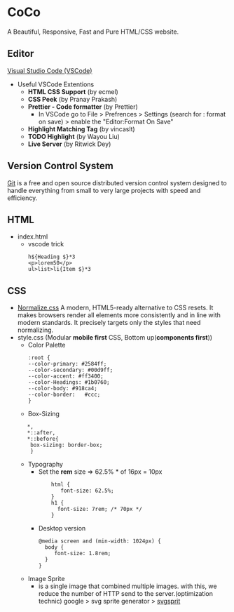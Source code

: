 # CoCo
A Beautiful, Responsive, Fast and Pure HTML/CSS website.

## Editor
[Visual Studio Code (VSCode)](https://code.visualstudio.com/)
* Useful VSCode Extentions
  * **HTML CSS Support** (by ecmel)
  * **CSS Peek** (by Pranay Prakash)
  * **Prettier - Code formatter** (by Prettier)
    - In VSCode go to File > Prefrences > Settings (search for : format on save) > enable the "Editor:Format On Save"
  * **Highlight Matching Tag** (by vincaslt)
  * **TODO Highlight** (by Wayou Liu)
  * **Live Server** (by Ritwick Dey)

## Version Control System
[Git](https://git-scm.com/) is a free and open source distributed version control system designed to handle everything from small to very large projects with speed and efficiency.

## HTML
  - index.html
    - vscode trick  
       ``` 
       h${Heading $}*3
       <p>lorem50</p>
       ul>list>li{Item $}*3
       ```

     
## CSS
- [Normalize.css](https://necolas.github.io/normalize.css/)
  A modern, HTML5-ready alternative to CSS resets. It makes browsers render all elements more consistently and in line with modern standards. It precisely targets only the styles that need normalizing. 
- style.css (Modular **mobile first** CSS, Bottom up(**components first**))
  - Color Palette
    ```
    :root {
    --color-primary: #2584ff;
    --color-secondary: #00d9ff;
    --color-accent: #ff3400;
    --color-Headings: #1b0760;
    --color-body: #918ca4;
    --color-border:   #ccc;
    }
    ```
   - Box-Sizing
    ```
       *,
       *::after,
       *::before{
        box-sizing: border-box;
        }
    ```
   - Typography
     - Set the **rem** size => 62.5% * of 16px = 10px
        ```
            html {
               font-size: 62.5%;
            }
            h1 {
              font-size: 7rem; /* 70px */
            }
       ```
     - Desktop version
       ```
       @media screen and (min-width: 1024px) {
         body {
            font-size: 1.8rem;
         }
       }
       ```
   - Image Sprite
      - is a single image that combined multiple images. with this, we reduce the number of HTTP send to the server.(optimization technic)
          google > svg sprite generator > [svgsprit](https://svgsprit.es/)
       
